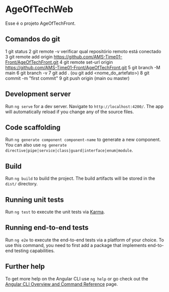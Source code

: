 # AgeOfTechWeb

Esse é o projeto AgeOfTechFront.

## Comandos do git
1 git status
2 git remote -v  verificar qual repositório remoto está conectado
3 git remote add origin https://github.com/AMS-Time01-Front/AgeOfTechFront.git
4 git remote set-url origin https://github.com/AMS-Time01-Front/AgeOfTechFront.git
5 git branch -M main
6 git branch -v
7 git add . (ou git add <nome_do_artefato>)
8 git commit -m "first commit"
9 git push origin (main ou master)

## Development server

Run `ng serve` for a dev server. Navigate to `http://localhost:4200/`. The app will automatically reload if you change any of the source files.

## Code scaffolding

Run `ng generate component component-name` to generate a new component. You can also use `ng generate directive|pipe|service|class|guard|interface|enum|module`.

## Build

Run `ng build` to build the project. The build artifacts will be stored in the `dist/` directory.

## Running unit tests

Run `ng test` to execute the unit tests via [Karma](https://karma-runner.github.io).

## Running end-to-end tests

Run `ng e2e` to execute the end-to-end tests via a platform of your choice. To use this command, you need to first add a package that implements end-to-end testing capabilities.

## Further help

To get more help on the Angular CLI use `ng help` or go check out the [Angular CLI Overview and Command Reference](https://angular.io/cli) page.
